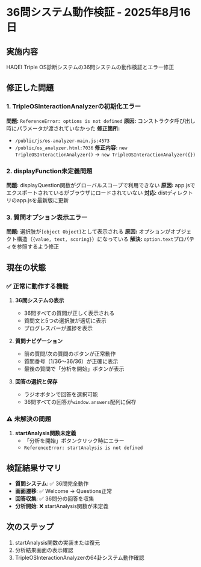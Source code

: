# 36問システム動作検証 - 2025年8月16日

## 実施内容
HAQEI Triple OS診断システムの36問システムの動作検証とエラー修正

## 修正した問題

### 1. TripleOSInteractionAnalyzerの初期化エラー
**問題:** `ReferenceError: options is not defined`
**原因:** コンストラクタ呼び出し時にパラメータが渡されていなかった
**修正箇所:**
- `/public/js/os-analyzer-main.js:4573`
- `/public/os_analyzer.html:7036`
**修正内容:** `new TripleOSInteractionAnalyzer()` → `new TripleOSInteractionAnalyzer({})`

### 2. displayFunction未定義問題
**問題:** displayQuestion関数がグローバルスコープで利用できない
**原因:** app.jsでエクスポートされているがブラウザにロードされていない
**対応:** distディレクトリのapp.jsを最新版に更新

### 3. 質問オプション表示エラー
**問題:** 選択肢が`[object Object]`として表示される
**原因:** オプションがオブジェクト構造（`{value, text, scoring}`）になっている
**解決:** `option.text`プロパティを参照するよう修正

## 現在の状態

### ✅ 正常に動作する機能
1. **36問システムの表示**
   - 36問すべての質問が正しく表示される
   - 質問文と5つの選択肢が適切に表示
   - プログレスバーが進捗を表示

2. **質問ナビゲーション**
   - 前の質問/次の質問のボタンが正常動作
   - 質問番号（1/36〜36/36）が正確に表示
   - 最後の質問で「分析を開始」ボタンが表示

3. **回答の選択と保存**
   - ラジオボタンで回答を選択可能
   - 36問すべての回答が`window.answers`配列に保存

### ⚠️ 未解決の問題
1. **startAnalysis関数未定義**
   - 「分析を開始」ボタンクリック時にエラー
   - `ReferenceError: startAnalysis is not defined`

## 検証結果サマリ
- **質問システム**: ✅ 36問完全動作
- **画面遷移**: ✅ Welcome → Questions正常
- **回答収集**: ✅ 36問分の回答を収集
- **分析開始**: ❌ startAnalysis関数が未定義

## 次のステップ
1. startAnalysis関数の実装または復元
2. 分析結果画面の表示確認
3. TripleOSInteractionAnalyzerの64卦システム動作確認